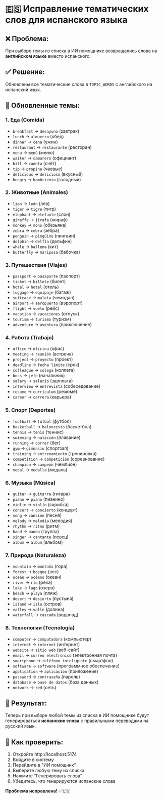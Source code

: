 # 🇪🇸 Исправление тематических слов для испанского языка

## ❌ **Проблема:**
При выборе темы из списка в ИИ помощнике возвращались слова на **английском языке** вместо испанского.

## ✅ **Решение:**
Обновлены все тематические слова в `TOPIC_WORDS` с английского на испанский язык.

## 📝 **Обновленные темы:**

### **1. Еда (Comida)**
- `breakfast` → `desayuno` (завтрак)
- `lunch` → `almuerzo` (обед)
- `dinner` → `cena` (ужин)
- `restaurant` → `restaurante` (ресторан)
- `menu` → `menú` (меню)
- `waiter` → `camarero` (официант)
- `bill` → `cuenta` (счёт)
- `tip` → `propina` (чаевые)
- `delicious` → `delicioso` (вкусный)
- `hungry` → `hambriento` (голодный)

### **2. Животные (Animales)**
- `lion` → `león` (лев)
- `tiger` → `tigre` (тигр)
- `elephant` → `elefante` (слон)
- `giraffe` → `jirafa` (жираф)
- `monkey` → `mono` (обезьяна)
- `zebra` → `cebra` (зебра)
- `penguin` → `pingüino` (пингвин)
- `dolphin` → `delfín` (дельфин)
- `whale` → `ballena` (кит)
- `butterfly` → `mariposa` (бабочка)

### **3. Путешествия (Viajes)**
- `passport` → `pasaporte` (паспорт)
- `ticket` → `billete` (билет)
- `hotel` → `hotel` (отель)
- `luggage` → `equipaje` (багаж)
- `suitcase` → `maleta` (чемодан)
- `airport` → `aeropuerto` (аэропорт)
- `flight` → `vuelo` (рейс)
- `vacation` → `vacaciones` (отпуск)
- `tourism` → `turismo` (туризм)
- `adventure` → `aventura` (приключение)

### **4. Работа (Trabajo)**
- `office` → `oficina` (офис)
- `meeting` → `reunión` (встреча)
- `project` → `proyecto` (проект)
- `deadline` → `fecha límite` (срок)
- `colleague` → `colega` (коллега)
- `boss` → `jefe` (начальник)
- `salary` → `salario` (зарплата)
- `interview` → `entrevista` (собеседование)
- `resume` → `currículum` (резюме)
- `career` → `carrera` (карьера)

### **5. Спорт (Deportes)**
- `football` → `fútbol` (футбол)
- `basketball` → `baloncesto` (баскетбол)
- `tennis` → `tenis` (теннис)
- `swimming` → `natación` (плавание)
- `running` → `correr` (бег)
- `gym` → `gimnasio` (спортзал)
- `training` → `entrenamiento` (тренировка)
- `competition` → `competición` (соревнование)
- `champion` → `campeón` (чемпион)
- `medal` → `medalla` (медаль)

### **6. Музыка (Música)**
- `guitar` → `guitarra` (гитара)
- `piano` → `piano` (пианино)
- `violin` → `violín` (скрипка)
- `concert` → `concierto` (концерт)
- `song` → `canción` (песня)
- `melody` → `melodía` (мелодия)
- `rhythm` → `ritmo` (ритм)
- `band` → `banda` (группа)
- `singer` → `cantante` (певец)
- `album` → `álbum` (альбом)

### **7. Природа (Naturaleza)**
- `mountain` → `montaña` (гора)
- `forest` → `bosque` (лес)
- `ocean` → `océano` (океан)
- `river` → `río` (река)
- `lake` → `lago` (озеро)
- `beach` → `playa` (пляж)
- `desert` → `desierto` (пустыня)
- `island` → `isla` (остров)
- `valley` → `valle` (долина)
- `waterfall` → `cascada` (водопад)

### **8. Технологии (Tecnología)**
- `computer` → `computadora` (компьютер)
- `internet` → `internet` (интернет)
- `website` → `sitio web` (веб-сайт)
- `email` → `correo electrónico` (электронная почта)
- `smartphone` → `teléfono inteligente` (смартфон)
- `software` → `software` (программное обеспечение)
- `application` → `aplicación` (приложение)
- `password` → `contraseña` (пароль)
- `database` → `base de datos` (база данных)
- `network` → `red` (сеть)

## 🎯 **Результат:**
Теперь при выборе любой темы из списка в ИИ помощнике будут генерироваться **испанские слова** с правильными переводами на русский язык.

## 🚀 **Как проверить:**
1. Откройте http://localhost:5174
2. Войдите в систему
3. Перейдите в "ИИ помощник"
4. Выберите любую тему из списка
5. Нажмите "Генерировать слова"
6. Убедитесь, что генерируются испанские слова

**Проблема исправлена!** ✅🇪🇸



























